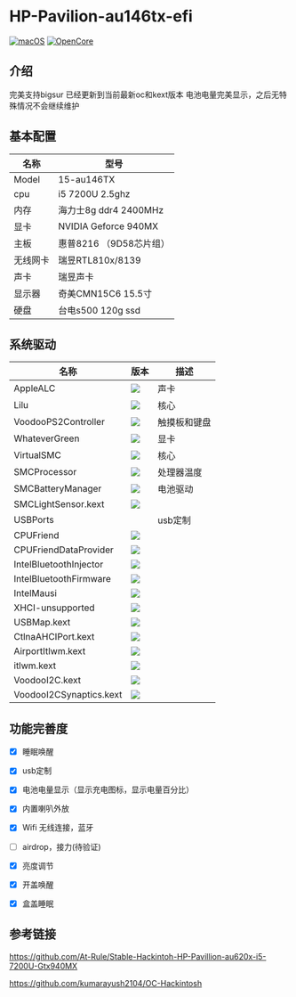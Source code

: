 # HP-Pavilion-au146tx-efi

[![macOS](https://img.shields.io/badge/macOS-11.6.0-orange)](https://developer.apple.com/documentation/macos-release-notes) [![OpenCore](https://img.shields.io/badge/OpenCore-0.7.6-blue)](https://github.com/acidanthera/OpenCorePkg) 

## 介绍
完美支持bigsur   已经更新到当前最新oc和kext版本   电池电量完美显示，之后无特殊情况不会继续维护

## 基本配置

| 名称     | 型号                    |
| -------- | ----------------------- |
| Model    | 15-au146TX              |
| cpu      | i5 7200U  2.5ghz        |
| 内存     | 海力士8g ddr4 2400MHz   |
| 显卡     | NVIDIA Geforce 940MX    |
| 主板     | 惠普8216 （9D58芯片组） |
| 无线网卡 | 瑞昱RTL810x/8139        |
| 声卡     | 瑞昱声卡                |
| 显示器   | 奇美CMN15C6  15.5寸     |
| 硬盘     | 台电s500 120g ssd       |



## 系统驱动

| 名称                    | 版本                                                         | 描述         |
| ----------------------- | ------------------------------------------------------------ | ------------ |
| AppleALC                | ![](https://img.shields.io/badge/version-1.6.6-informational) | 声卡         |
| Lilu                    | ![](https://img.shields.io/badge/version-1.5.8-informational) | 核心         |
| VoodooPS2Controller     | ![](https://img.shields.io/badge/version-2.2.7-informational) | 触摸板和键盘 |
| WhateverGreen           | ![](https://img.shields.io/badge/version-1.5.5-informational) | 显卡         |
| VirtualSMC              | ![](https://img.shields.io/badge/version-1.2.8-informational) | 核心         |
| SMCProcessor            | ![](https://img.shields.io/badge/version-1.2.8-informational) | 处理器温度   |
| SMCBatteryManager       | ![](https://img.shields.io/badge/version-1.2.8-informational) | 电池驱动     |
| SMCLightSensor.kext     | ![](https://img.shields.io/badge/version-1.2.8-informational) |              |
| USBPorts                |                                                              | usb定制      |
| CPUFriend               | ![](https://img.shields.io/badge/version-1.2.4-informational) |              |
| CPUFriendDataProvider   | ![](https://img.shields.io/badge/version-1.0.0-informational) |              |
| IntelBluetoothInjector  | ![](https://img.shields.io/badge/version-1.1.2-informational) |              |
| IntelBluetoothFirmware  | ![](https://img.shields.io/badge/version-1.1.2-informational) |              |
| IntelMausi              | ![](https://img.shields.io/badge/version-1.0.7-informational) |              |
| XHCI-unsupported        | ![](https://img.shields.io/badge/version-0.9.2-informational) |              |
| USBMap.kext             | ![](https://img.shields.io/badge/version-1.0-informational)  |              |
| CtlnaAHCIPort.kext      | ![](https://img.shields.io/badge/version-341.0.2-informational) |              |
| AirportItlwm.kext       | ![](https://img.shields.io/badge/version-1-informational)    |              |
| itlwm.kext              | ![](https://img.shields.io/badge/version-1.1.0-informational) |              |
| VoodooI2C.kext          | ![](https://img.shields.io/badge/version-2.6.5-informational) |              |
| VoodooI2CSynaptics.kext | ![](https://img.shields.io/badge/version-1-informational)    |              |

## 功能完善度

- [x] 睡眠唤醒
- [x] usb定制
- [x] 电池电量显示（显示充电图标，显示电量百分比）
- [x] 内置喇叭外放
- [x] Wifi 无线连接，蓝牙
- [ ] airdrop，接力(待验证)
- [x] 亮度调节
- [x] 开盖唤醒
- [x] 盒盖睡眠

  

## 参考链接

https://github.com/At-Rule/Stable-Hackintoh-HP-Pavillion-au620x-i5-7200U-Gtx940MX

https://github.com/kumarayush2104/OC-Hackintosh

